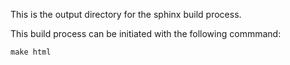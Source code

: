 This is the output directory for the sphinx build process.

This build process can be initiated with the following commmand:

`make html` 